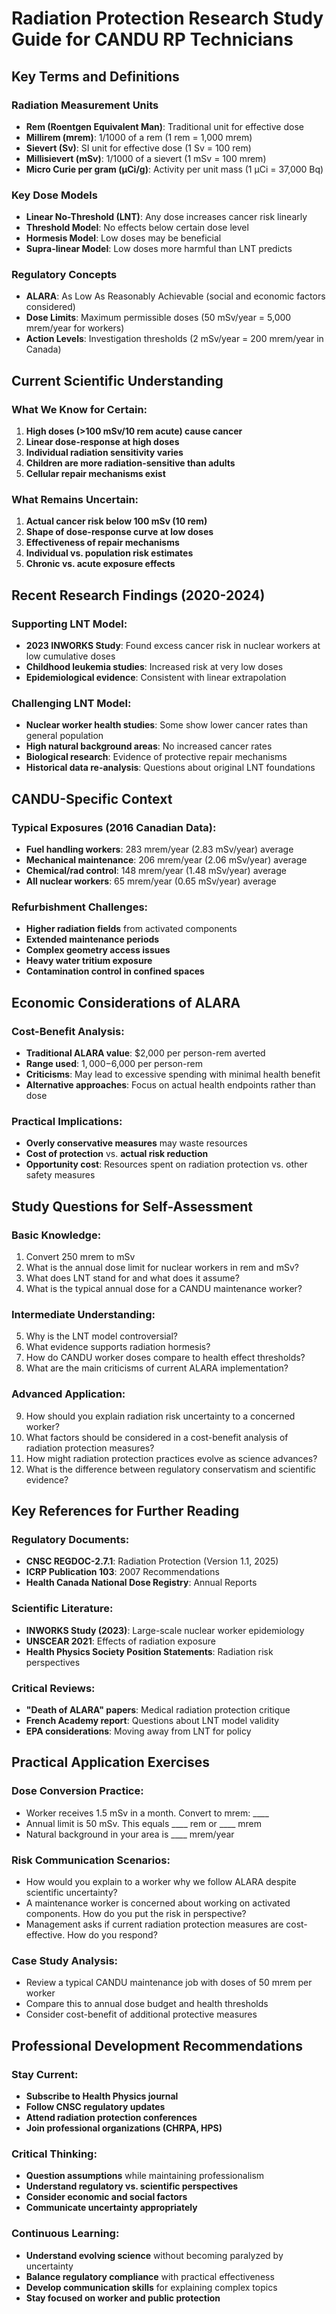 # Radiation Protection Research Study Guide for CANDU RP Technicians

## Key Terms and Definitions

### Radiation Measurement Units
- **Rem (Roentgen Equivalent Man)**: Traditional unit for effective dose
- **Millirem (mrem)**: 1/1000 of a rem (1 rem = 1,000 mrem)
- **Sievert (Sv)**: SI unit for effective dose (1 Sv = 100 rem)
- **Millisievert (mSv)**: 1/1000 of a sievert (1 mSv = 100 mrem)
- **Micro Curie per gram (μCi/g)**: Activity per unit mass (1 μCi = 37,000 Bq)

### Key Dose Models
- **Linear No-Threshold (LNT)**: Any dose increases cancer risk linearly
- **Threshold Model**: No effects below certain dose level
- **Hormesis Model**: Low doses may be beneficial
- **Supra-linear Model**: Low doses more harmful than LNT predicts

### Regulatory Concepts
- **ALARA**: As Low As Reasonably Achievable (social and economic factors considered)
- **Dose Limits**: Maximum permissible doses (50 mSv/year = 5,000 mrem/year for workers)
- **Action Levels**: Investigation thresholds (2 mSv/year = 200 mrem/year in Canada)

## Current Scientific Understanding

### What We Know for Certain:
1. **High doses (>100 mSv/10 rem acute) cause cancer**
2. **Linear dose-response at high doses**
3. **Individual radiation sensitivity varies**
4. **Children are more radiation-sensitive than adults**
5. **Cellular repair mechanisms exist**

### What Remains Uncertain:
1. **Actual cancer risk below 100 mSv (10 rem)**
2. **Shape of dose-response curve at low doses**
3. **Effectiveness of repair mechanisms**
4. **Individual vs. population risk estimates**
5. **Chronic vs. acute exposure effects**

## Recent Research Findings (2020-2024)

### Supporting LNT Model:
- **2023 INWORKS Study**: Found excess cancer risk in nuclear workers at low cumulative doses
- **Childhood leukemia studies**: Increased risk at very low doses
- **Epidemiological evidence**: Consistent with linear extrapolation

### Challenging LNT Model:
- **Nuclear worker health studies**: Some show lower cancer rates than general population
- **High natural background areas**: No increased cancer rates
- **Biological research**: Evidence of protective repair mechanisms
- **Historical data re-analysis**: Questions about original LNT foundations

## CANDU-Specific Context

### Typical Exposures (2016 Canadian Data):
- **Fuel handling workers**: 283 mrem/year (2.83 mSv/year) average
- **Mechanical maintenance**: 206 mrem/year (2.06 mSv/year) average
- **Chemical/rad control**: 148 mrem/year (1.48 mSv/year) average
- **All nuclear workers**: 65 mrem/year (0.65 mSv/year) average

### Refurbishment Challenges:
- **Higher radiation fields** from activated components
- **Extended maintenance periods**
- **Complex geometry access issues**
- **Heavy water tritium exposure**
- **Contamination control in confined spaces**

## Economic Considerations of ALARA

### Cost-Benefit Analysis:
- **Traditional ALARA value**: $2,000 per person-rem averted
- **Range used**: $1,000-$6,000 per person-rem
- **Criticisms**: May lead to excessive spending with minimal health benefit
- **Alternative approaches**: Focus on actual health endpoints rather than dose

### Practical Implications:
- **Overly conservative measures** may waste resources
- **Cost of protection** vs. **actual risk reduction**
- **Opportunity cost**: Resources spent on radiation protection vs. other safety measures

## Study Questions for Self-Assessment

### Basic Knowledge:
1. Convert 250 mrem to mSv
2. What is the annual dose limit for nuclear workers in rem and mSv?
3. What does LNT stand for and what does it assume?
4. What is the typical annual dose for a CANDU maintenance worker?

### Intermediate Understanding:
5. Why is the LNT model controversial?
6. What evidence supports radiation hormesis?
7. How do CANDU worker doses compare to health effect thresholds?
8. What are the main criticisms of current ALARA implementation?

### Advanced Application:
9. How should you explain radiation risk uncertainty to a concerned worker?
10. What factors should be considered in a cost-benefit analysis of radiation protection measures?
11. How might radiation protection practices evolve as science advances?
12. What is the difference between regulatory conservatism and scientific evidence?

## Key References for Further Reading

### Regulatory Documents:
- **CNSC REGDOC-2.7.1**: Radiation Protection (Version 1.1, 2025)
- **ICRP Publication 103**: 2007 Recommendations
- **Health Canada National Dose Registry**: Annual Reports

### Scientific Literature:
- **INWORKS Study (2023)**: Large-scale nuclear worker epidemiology
- **UNSCEAR 2021**: Effects of radiation exposure
- **Health Physics Society Position Statements**: Radiation risk perspectives

### Critical Reviews:
- **"Death of ALARA" papers**: Medical radiation protection critique
- **French Academy report**: Questions about LNT model validity
- **EPA considerations**: Moving away from LNT for policy

## Practical Application Exercises

### Dose Conversion Practice:
- Worker receives 1.5 mSv in a month. Convert to mrem: ____
- Annual limit is 50 mSv. This equals ____ rem or ____ mrem
- Natural background in your area is ____ mrem/year

### Risk Communication Scenarios:
- How would you explain to a worker why we follow ALARA despite scientific uncertainty?
- A maintenance worker is concerned about working on activated components. How do you put the risk in perspective?
- Management asks if current radiation protection measures are cost-effective. How do you respond?

### Case Study Analysis:
- Review a typical CANDU maintenance job with doses of 50 mrem per worker
- Compare this to annual dose budget and health thresholds
- Consider cost-benefit of additional protective measures

## Professional Development Recommendations

### Stay Current:
- **Subscribe to Health Physics journal**
- **Follow CNSC regulatory updates**
- **Attend radiation protection conferences**
- **Join professional organizations (CHRPA, HPS)**

### Critical Thinking:
- **Question assumptions** while maintaining professionalism
- **Understand regulatory vs. scientific perspectives**
- **Consider economic and social factors**
- **Communicate uncertainty appropriately**

### Continuous Learning:
- **Understand evolving science** without becoming paralyzed by uncertainty
- **Balance regulatory compliance** with practical effectiveness
- **Develop communication skills** for explaining complex topics
- **Stay focused on worker and public protection**